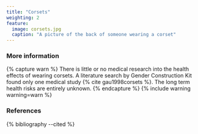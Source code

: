 ```yaml
---
title: "Corsets"
weighting: 2
feature:
  image: corsets.jpg
  caption: "A picture of the back of someone wearing a corset"
---
```


### More information

{% capture warn %}
There is little or no medical research into the health effects of wearing corsets. A literature search by Gender Construction Kit found only one medical study {% cite gau1998corsets %}. The long term health risks are entirely unknown.
{% endcapture %}
{% include warning warning=warn %}

### References

{% bibliography --cited %}